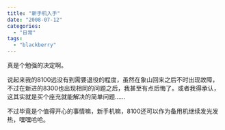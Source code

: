 ```yaml
---
title: "新手机入手"
date: "2008-07-12"
categories: 
  - "日常"
tags: 
  - "blackberry"
---
```


真是个勉强的决定啊。

说起来我的8100远没有到需要退役的程度，虽然在象山回来之后不时出现故障，不过在新进的8300也出现相同的问题之后，我甚至有点后悔了。或者我得承认，这其实就是买个座充就能解决的简单问题……

不过毕竟是个值得开心的事情嘛，新手机嘛，8100还可以作为备用机继续发光发热，嘿嘿哈哈。
